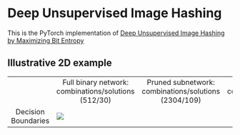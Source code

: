 # Deep Unsupervised Image Hashing

This is the PyTorch implementation of [Deep Unsupervised Image Hashing by Maximizing Bit Entropy]()


## Illustrative 2D example
<table border=0 >
	<tbody>
    <tr>
			<td>  </td>
			<td align="center"> Full binary network:  combinations/solutions (512/30) </td>
			<td align="center"> Pruned subnetwork:  combinations/solutions (2304/109) </td>
			<td align="center"> Bi-half subnetwork: combinations/solutions (630/98) </td>
		</tr>
		<tr>
			<td width="19%" align="center"> Decision Boundaries </td>
			<td width="27%" > <img src="https://raw.githubusercontent.com/liyunqianggyn/Deep-Unsupervised-Image-Hashing-by-Maximizing-Bit-Entropy/master/bi_half layer.png"> </td>
		</tr>
	</tbody>
</table>


